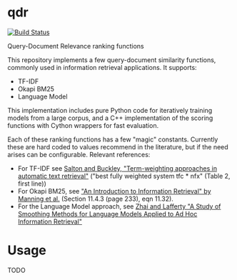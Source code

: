 qdr
===

[![Build Status](https://api.travis-ci.org/seomoz/qdr.png)](https://api.travis-ci.org/seomoz/qdr.png)

Query-Document Relevance ranking functions

This repository implements a few query-document similarity functions,
commonly used in information retrieval applications.  It supports:

* TF-IDF
* Okapi BM25
* Language Model

This implementation includes pure Python code for iteratively training
models from a large corpus, and a C++ implementation of the scoring
functions with Cython wrappers for fast evaluation.

Each of these ranking functions has a few "magic" constants.  Currently
these are hard coded to values recommend in the literature, but if the
need arises can be configurable.  Relevant references:

* For TF-IDF see [Salton and Buckley, "Term-weighting approaches in automatic text retrieval"](http://scholar.google.com/scholar?hl=en&as_sdt=0,48&q=salton+and+buckley+%22Term-weighting+approaches+in+automatic+text+retrieval%22+Information+Processing+%26+Management,+vol+24,+1988) ("best fully weighted system tfc * nfx" (Table 2, first line))
* For Okapi BM25, see ["An Introduction to Information Retrieval" by Manning et al.](http://nlp.stanford.edu/IR-book/) (Section 11.4.3 (page 233), eqn 11.32).
* For the Language Model approach, see [Zhai and Lafferty "A Study of Smoothing
Methods for Language Models Applied to Ad Hoc Information Retrieval"](http://scholar.google.com/scholar?q=Zhai+and+Lafferty+"A+Study+of+Smoothing+Methods+for+Language+Models+Applied+to+Ad+Hoc+Information+Retrieval")

Usage
=====

TODO





